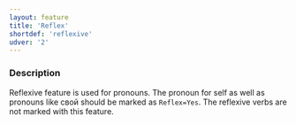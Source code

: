```yaml
---
layout: feature
title: 'Reflex'
shortdef: 'reflexive'
udver: '2'
---
```


### Description

Reflexive feature is used for pronouns. The pronoun for self as well as pronouns
like свой should be marked as `Reflex=Yes`. The reflexive verbs are not marked
with this feature.
<!-- Interlanguage links updated St lis 3 20:58:29 CET 2021 -->
